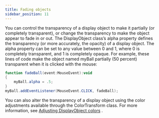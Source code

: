 ```yaml
---
title: Fading objects
sidebar_position: 11
---
```


You can control the transparency of a display object to make it partially (or completely transparent), or change the transparency to make the object appear to fade in or out. The DisplayObject class’s alpha property defines the transparency (or more accurately, the opacity) of a display object. The alpha property can be set to any value between 0 and 1, where 0 is completely transparent, and 1 is completely opaque. For example, these lines of code make the object named myBall partially (50 percent) transparent when it is clicked with the mouse:

```actionscript
function fadeBall(event:MouseEvent):void
{
    myBall.alpha = .5;
}
myBall.addEventListener(MouseEvent.CLICK, fadeBall);
```

You can also alter the transparency of a display object using the color adjustments available through the ColorTransform class. For more information, see [Adjusting DisplayObject colors](adjusting-displayobject-colors) .
